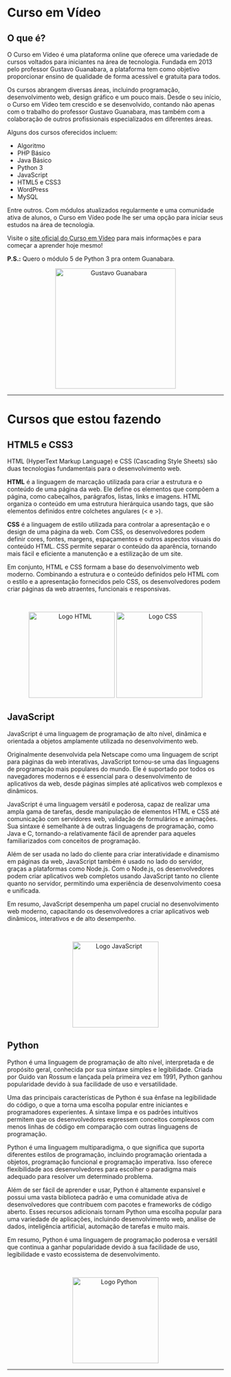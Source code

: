 # Curso em Vídeo

## O que é?
O Curso em Vídeo é uma plataforma online que oferece uma variedade de cursos voltados para iniciantes na área de tecnologia. Fundada em 2013 pelo professor Gustavo Guanabara, a plataforma tem como objetivo proporcionar ensino de qualidade de forma acessível e gratuita para todos.

Os cursos abrangem diversas áreas, incluindo programação, desenvolvimento web, design gráfico e um pouco mais. Desde o seu início, o Curso em Vídeo tem crescido e se desenvolvido, contando não apenas com o trabalho do professor Gustavo Guanabara, mas também com a colaboração de outros profissionais especializados em diferentes áreas.

Alguns dos cursos oferecidos incluem:
- Algoritmo
- PHP Básico
- Java Básico
- Python 3
- JavaScript
- HTML5 e CSS3
- WordPress
- MySQL

Entre outros. Com módulos atualizados regularmente e uma comunidade ativa de alunos, o Curso em Vídeo pode lhe ser uma opção para iniciar seus estudos na área de tecnologia.

Visite o [site oficial do Curso em Vídeo](https://www.cursoemvideo.com/) para mais informações e para começar a aprender hoje mesmo!

**P.S.:** Quero o módulo 5 de Python 3 pra ontem Guanabara.

<div  align="center">
 
   [<img src="https://www.cursoemvideo.com/wp-content/uploads/2019/08/guana6.png" alt="Gustavo Guanabara" height="280rem">](# "Guanabara")
   
</div>

**************************************

# Cursos que estou fazendo

## HTML5 e CSS3

HTML (HyperText Markup Language) e CSS (Cascading Style Sheets) são duas tecnologias fundamentais para o desenvolvimento web.

**HTML** é a linguagem de marcação utilizada para criar a estrutura e o conteúdo de uma página da web. Ele define os elementos que compõem a página, como cabeçalhos, parágrafos, listas, links e imagens. HTML organiza o conteúdo em uma estrutura hierárquica usando tags, que são elementos definidos entre colchetes angulares (< e >).

**CSS** é a linguagem de estilo utilizada para controlar a apresentação e o design de uma página da web. Com CSS, os desenvolvedores podem definir cores, fontes, margens, espaçamentos e outros aspectos visuais do conteúdo HTML. CSS permite separar o conteúdo da aparência, tornando mais fácil e eficiente a manutenção e a estilização de um site.

Em conjunto, HTML e CSS formam a base do desenvolvimento web moderno. Combinando a estrutura e o conteúdo definidos pelo HTML com o estilo e a apresentação fornecidos pelo CSS, os desenvolvedores podem criar páginas da web atraentes, funcionais e responsivas.

<div  align="center"><br>
 
   [<img src="https://www.vectorlogo.zone/logos/w3_html5/w3_html5-icon.svg" alt="Logo HTML" height="200rem">](# "HTML")
   [<img src="https://www.vectorlogo.zone/logos/w3_css/w3_css-icon.svg" alt="Logo CSS" height="200rem">](# "CSS")
   
</div>

## JavaScript

JavaScript é uma linguagem de programação de alto nível, dinâmica e orientada a objetos amplamente utilizada no desenvolvimento web.

Originalmente desenvolvida pela Netscape como uma linguagem de script para páginas da web interativas, JavaScript tornou-se uma das linguagens de programação mais populares do mundo. Ele é suportado por todos os navegadores modernos e é essencial para o desenvolvimento de aplicativos da web, desde páginas simples até aplicativos web complexos e dinâmicos.

JavaScript é uma linguagem versátil e poderosa, capaz de realizar uma ampla gama de tarefas, desde manipulação de elementos HTML e CSS até comunicação com servidores web, validação de formulários e animações. Sua sintaxe é semelhante à de outras linguagens de programação, como Java e C, tornando-a relativamente fácil de aprender para aqueles familiarizados com conceitos de programação.

Além de ser usada no lado do cliente para criar interatividade e dinamismo em páginas da web, JavaScript também é usado no lado do servidor, graças a plataformas como Node.js. Com o Node.js, os desenvolvedores podem criar aplicativos web completos usando JavaScript tanto no cliente quanto no servidor, permitindo uma experiência de desenvolvimento coesa e unificada.

Em resumo, JavaScript desempenha um papel crucial no desenvolvimento web moderno, capacitando os desenvolvedores a criar aplicativos web dinâmicos, interativos e de alto desempenho.

<div  align="center"><br>
 
   [<img src="https://upload.vectorlogo.zone/logos/javascript/images/239ec8a4-163e-4792-83b6-3f6d96911757.svg" alt="Logo JavaScript" height="200rem">](# "JavaScript")
   
</div>

## Python

Python é uma linguagem de programação de alto nível, interpretada e de propósito geral, conhecida por sua sintaxe simples e legibilidade. Criada por Guido van Rossum e lançada pela primeira vez em 1991, Python ganhou popularidade devido à sua facilidade de uso e versatilidade.

Uma das principais características de Python é sua ênfase na legibilidade do código, o que a torna uma escolha popular entre iniciantes e programadores experientes. A sintaxe limpa e os padrões intuitivos permitem que os desenvolvedores expressem conceitos complexos com menos linhas de código em comparação com outras linguagens de programação.

Python é uma linguagem multiparadigma, o que significa que suporta diferentes estilos de programação, incluindo programação orientada a objetos, programação funcional e programação imperativa. Isso oferece flexibilidade aos desenvolvedores para escolher o paradigma mais adequado para resolver um determinado problema.

Além de ser fácil de aprender e usar, Python é altamente expansível e possui uma vasta biblioteca padrão e uma comunidade ativa de desenvolvedores que contribuem com pacotes e frameworks de código aberto. Esses recursos adicionais tornam Python uma escolha popular para uma variedade de aplicações, incluindo desenvolvimento web, análise de dados, inteligência artificial, automação de tarefas e muito mais.

Em resumo, Python é uma linguagem de programação poderosa e versátil que continua a ganhar popularidade devido à sua facilidade de uso, legibilidade e vasto ecossistema de desenvolvimento.

<div  align="center"><br>
 
   [<img src="https://www.vectorlogo.zone/logos/python/python-icon.svg" alt="Logo Python" height="200rem">](# "Python")
   
</div>

*************************
